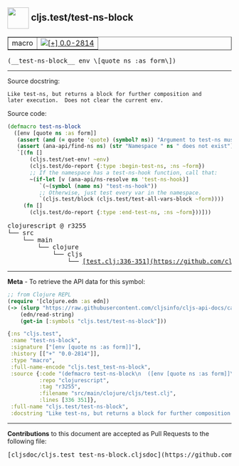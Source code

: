 ## <img width="48px" valign="middle" src="http://i.imgur.com/Hi20huC.png"> cljs.test/test-ns-block

 <table border="1">
<tr>

<td>macro</td>
<td><a href="https://github.com/cljsinfo/cljs-api-docs/tree/0.0-2814"><img valign="middle" alt="[+] 0.0-2814" src="https://img.shields.io/badge/+-0.0--2814-lightgrey.svg"></a> </td>
</tr>
</table>

 <samp>
(__test-ns-block__ env \[quote ns :as form\])<br>
</samp>

---




Source docstring:

```
Like test-ns, but returns a block for further composition and
later execution.  Does not clear the current env.
```

Source code:

```clj
(defmacro test-ns-block
  ([env [quote ns :as form]]
   (assert (and (= quote 'quote) (symbol? ns)) "Argument to test-ns must be a quoted symbol")
   (assert (ana-api/find-ns ns) (str "Namespace " ns " does not exist"))
   `[(fn []
       (cljs.test/set-env! ~env)
       (cljs.test/do-report {:type :begin-test-ns, :ns ~form})
       ;; If the namespace has a test-ns-hook function, call that:
       ~(if-let [v (ana-api/ns-resolve ns 'test-ns-hook)]
          `(~(symbol (name ns) "test-ns-hook"))
          ;; Otherwise, just test every var in the namespace.
          `(cljs.test/block (cljs.test/test-all-vars-block ~form))))
     (fn []
       (cljs.test/do-report {:type :end-test-ns, :ns ~form}))]))
```

 <pre>
clojurescript @ r3255
└── src
    └── main
        └── clojure
            └── cljs
                └── <ins>[test.clj:336-351](https://github.com/clojure/clojurescript/blob/r3255/src/main/clojure/cljs/test.clj#L336-L351)</ins>
</pre>


---

__Meta__ - To retrieve the API data for this symbol:

```clj
;; from Clojure REPL
(require '[clojure.edn :as edn])
(-> (slurp "https://raw.githubusercontent.com/cljsinfo/cljs-api-docs/catalog/cljs-api.edn")
    (edn/read-string)
    (get-in [:symbols "cljs.test/test-ns-block"]))
```

```clj
{:ns "cljs.test",
 :name "test-ns-block",
 :signature ["[env [quote ns :as form]]"],
 :history [["+" "0.0-2814"]],
 :type "macro",
 :full-name-encode "cljs.test_test-ns-block",
 :source {:code "(defmacro test-ns-block\n  ([env [quote ns :as form]]\n   (assert (and (= quote 'quote) (symbol? ns)) \"Argument to test-ns must be a quoted symbol\")\n   (assert (ana-api/find-ns ns) (str \"Namespace \" ns \" does not exist\"))\n   `[(fn []\n       (cljs.test/set-env! ~env)\n       (cljs.test/do-report {:type :begin-test-ns, :ns ~form})\n       ;; If the namespace has a test-ns-hook function, call that:\n       ~(if-let [v (ana-api/ns-resolve ns 'test-ns-hook)]\n          `(~(symbol (name ns) \"test-ns-hook\"))\n          ;; Otherwise, just test every var in the namespace.\n          `(cljs.test/block (cljs.test/test-all-vars-block ~form))))\n     (fn []\n       (cljs.test/do-report {:type :end-test-ns, :ns ~form}))]))",
          :repo "clojurescript",
          :tag "r3255",
          :filename "src/main/clojure/cljs/test.clj",
          :lines [336 351]},
 :full-name "cljs.test/test-ns-block",
 :docstring "Like test-ns, but returns a block for further composition and\nlater execution.  Does not clear the current env."}

```

---

__Contributions__ to this document are accepted as Pull Requests to the following file:

 <pre>
[cljsdoc/cljs.test_test-ns-block.cljsdoc](https://github.com/cljsinfo/cljs-api-docs/blob/master/cljsdoc/cljs.test_test-ns-block.cljsdoc)
</pre>


